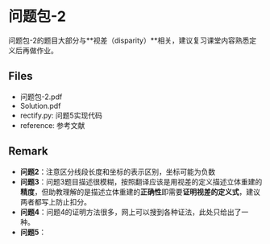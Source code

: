 # 问题包-2
问题包-2的题目大部分与**视差（disparity）**相关，建议复习课堂内容熟悉定义后再做作业。

## Files
- 问题包-2.pdf
- Solution.pdf
- rectify.py: 问题5实现代码
- reference: 参考文献

## Remark
- **问题2**：注意区分线段长度和坐标的表示区别，坐标可能为负数
- **问题3**：问题3题目描述很模糊，按照翻译应该是用视差的定义描述立体重建的**精度**，但助教理解的是描述立体重建的**正确性**即需要**证明视差的定义式**，建议两者都写上防止扣分。
- **问题4**：问题4的证明方法很多，网上可以搜到各种证法，此处只给出了一种。
- **问题5**：
